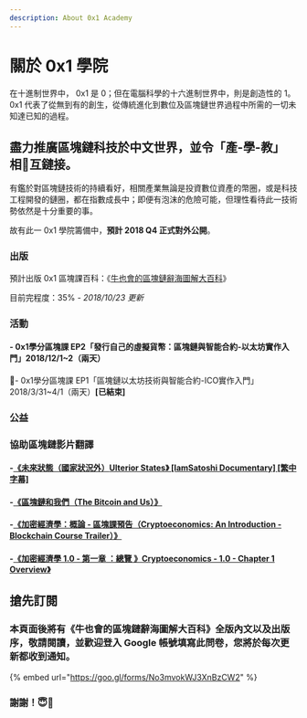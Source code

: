 ```yaml
---
description: About 0x1 Academy
---
```


# 關於 0x1 學院

在十進制世界中， 0x1 是 0；但在電腦科學的十六進制世界中，則是創造性的 1。  
0x1 代表了從無到有的創生，從傳統進化到數位及區塊鏈世界過程中所需的一切未知達已知的過程。

## 盡力推廣區塊鏈科技於中文世界，並令「產-學-教」相互鏈接。

有鑑於對區塊鏈技術的持續看好，相關產業無論是投資數位資產的幣圈，或是科技工程開發的鏈圈，都在指數成長中；即便有泡沫的危險可能，但理性看待此一技術勢依然是十分重要的事。

故有此一 0x1 學院籌備中，**預計 2018 Q4 正式對外公開**。

### 出版

預計出版 0x1 區塊課百科：《[牛也會的區塊鏈辭海圖解大百科](https://blockpedia.gitbook.io/p/)》

目前完程度：35% - _2018/10/23 更新_

### 活動

#### - 0x1學分區塊課 EP2「發行自己的虛擬貨幣：區塊鏈與智能合約-以太坊實作入門」2018/12/1~2（兩天）

- 0x1學分區塊課 EP1「區塊鏈以太坊技術與智能合約-ICO實作入門」2018/3/31~4/1（兩天）**\[已結束\]** 

### 公益

### 協助區塊鏈影片翻譯

#### -[《未來狀態（國家狀況外）](https://youtu.be/3iAzLqtlefg)[Ulterior States](https://youtu.be/3iAzLqtlefg)[》 \[IamSatoshi Documentary\] \[繁中字幕\]](https://youtu.be/3iAzLqtlefg)

#### -[《區塊鏈和我們（The Bitcoin and Us）》](https://www.youtube.com/watch?v=2iF73cybTBs)

#### -[《加密經濟學：概論 - 區塊課預告（Cryptoeconomics: An Introduction - Blockchain Course Trailer）》](https://www.youtube.com/watch?v=m-0escxJ-j8)

#### -[《加密經濟學 1.0 - 第一章 ：總覽 》Cryptoeconomics - 1.0 - Chapter 1 Overview》](https://www.youtube.com/watch?v=VaUTTE5xb54)

## 搶先訂閱

### 本頁面後將有《牛也會的區塊鏈辭海圖解大百科》全版內文以及出版序，敬請閱讀，並歡迎登入 Google 帳號填寫此問卷，您將於每次更新都收到通知。

{% embed url="https://goo.gl/forms/No3mvokWJ3XnBzCW2" %}

### 謝謝！😇🙇‍

